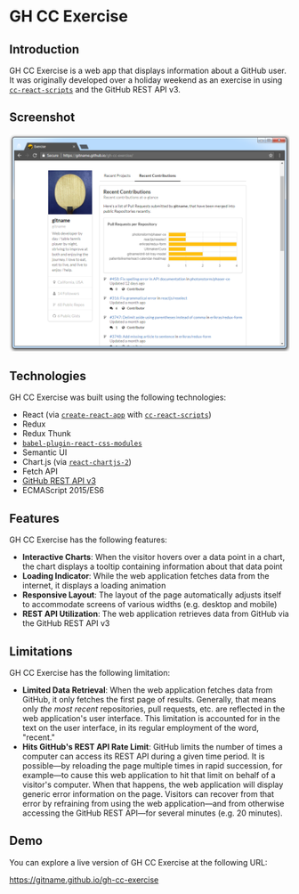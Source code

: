 # GH CC Exercise

## Introduction

GH CC Exercise is a web app that displays information about a GitHub user. It was originally developed over a holiday weekend as an exercise in using [`cc-react-scripts`](github.com/clearcapital/cc-react-scripts) and the GitHub REST API v3.

## Screenshot

![Screenshot of GH CC Exercise](./gh-cc-exercise-web-browser-screenshot.png)

## Technologies

GH CC Exercise was built using the following technologies:

* React (via [`create-react-app`](https://github.com/facebookincubator/create-react-app) with [`cc-react-scripts`](https://github.com/clearcapital/cc-react-scripts))
* Redux
* Redux Thunk
* [`babel-plugin-react-css-modules`](https://github.com/gajus/babel-plugin-react-css-modules)
* Semantic UI
* Chart.js (via [`react-chartjs-2`](https://github.com/jerairrest/react-chartjs-2))
* Fetch API
* [GitHub REST API v3](https://developer.github.com/v3/)
* ECMAScript 2015/ES6

## Features

GH CC Exercise has the following features:

* **Interactive Charts**: When the visitor hovers over a data point in a chart, the chart displays a tooltip containing information about that data point    
* **Loading Indicator**: While the web application fetches data from the internet, it displays a loading animation
* **Responsive Layout**: The layout of the page automatically adjusts itself to accommodate screens of various widths (e.g. desktop and mobile) 
* **REST API Utilization**: The web application retrieves data from GitHub via the GitHub REST API v3

## Limitations

GH CC Exercise has the following limitation:

* **Limited Data Retrieval**: When the web application fetches data from GitHub, it only fetches the first page of results. Generally, that means only _the most recent_ repositories, pull requests, etc. are reflected in the web application's user interface. This limitation is accounted for in the text on the user interface, in its regular employment of the word, "recent."
* **Hits GitHub's REST API Rate Limit**: GitHub limits the number of times a computer can access its REST API during a given time period. It is possible—by reloading the page multiple times in rapid succession, for example—to cause this web application to hit that limit on behalf of a visitor's computer. When that happens, the web application will display generic error information on the page. Visitors can recover from that error by refraining from using the web application—and from otherwise accessing the GitHub REST API—for several minutes (e.g. 20 minutes).
    
## Demo

You can explore a live version of GH CC Exercise at the following URL:

https://gitname.github.io/gh-cc-exercise